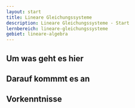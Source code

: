 ```yaml
---
layout: start
title: Lineare Gleichungssysteme
description: Lineare Gleichungssysteme - Start
lernbereich: lineare-gleichungssysteme
gebiet: lineare-algebra
---
```


## Um was geht es hier

## Darauf kommmt es an

## Vorkenntnisse
